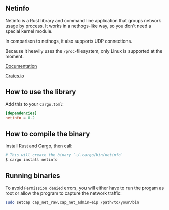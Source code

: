 Netinfo
----------

Netinfo is a Rust library and command line application that groups network usage by process. It works in a nethogs-like way, so you don't need a special kernel module.

In comparison to nethogs, it also supports UDP connections.

Because it heavily uses the `/proc`-filesystem, only Linux is supported at the moment.

[Documentation](https://docs.rs/netinfo)

[Crates.io](https://crates.io/crates/netinfo)

How to use the library
----------

Add this to your `Cargo.toml`:

```toml
[dependencies]
netinfo = 0.2
```

How to compile the binary
----------

Install Rust and Cargo, then call:

```bash
# This will create the binary `~/.cargo/bin/netinfo`
$ cargo install netinfo
```

Running binaries
----------

To avoid `Permission denied` errors, you will either have to run the progam as root or allow the program to capture the network traffic:

```bash
sudo setcap cap_net_raw,cap_net_admin=eip /path/to/your/bin
```

